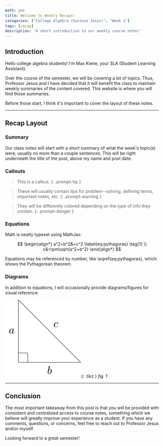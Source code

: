 ```yaml
---
math: yes
title: Welcome to Weekly Recaps!
categories: ["College Algebra (Gustavo Jesus)", "Week 1"]
tags: [recap]
description: "A short introduction to our weekly course notes"
---
```


## Introduction 

Hello college algebra students! I'm Max Kiene, your SLA (Student Learning Assistant).

Over the course of the semester, we will be covering a lot of topics. Thus, Professor Jesus and I have decided that it will benefit the class to maintain weekly summaries of the content covered. This website is where you will find those summaries.

Before those start, I think it's important to cover the layout of these notes.

---

## Recap Layout

### Summary
Our class notes will start with a short summary of what the week's topic(s) were, usually no more than a couple sentences. This will be right underneath the title of the post, above my name and post date.

### Callouts

> This is a callout.
{: .prompt-tip }

> These will usually contain tips for problem--solving, defining terms, important notes, etc.
{: .prompt-warning }

> They will be differently colored depending on the type of info they contain.
{: .prompt-danger }

### Equations

Math is neatly typeset using MathJax:

$$
\begin{align*}
a^2+b^2&=c^2 \label{eq:pythagoras} \tag{1} \\
c&=\pm\sqrt{a^2+b^2}
\end{align*}
$$

Equations may be referenced by number, like \eqref{eq:pythagoras}, which shows the Pythagorean theorem.

### Diagrams
In addition to equations, I will occasionally provide diagrams/figures for visual reference:

<!-- ![](/assets/images/gustavo/light.svg){: .light } -->
<!-- ![](/assets/images/gustavo/light.svg){: style="filter: invert(70%);" .dark } -->
![](/assets/img/gustavo/light.svg){: .tikz }
*fig. 1*

<!-- <details class="solution-toggle"> -->
<!-- <summary></summary> -->
<!-- <div> -->
<!--         <p> -->
<!--             This is the solution. -->
<!--         </p> -->
<!-- </div> -->
<!-- </details> -->

---

## Conclusion

The most important takeaway from this post is that you will be provided with consistent and centralized access to course notes, something which we believe will greatly improve your experience as a student. If you have any comments, questions, or concerns, feel free to reach out to Professor Jesus and/or myself.

Looking forward to a great semester!
